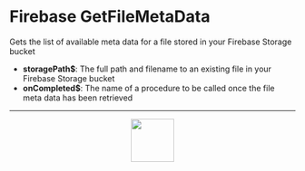# Firebase GetFileMetaData
Gets the list of available meta data for a file stored in your Firebase Storage bucket
- **storagePath&dollar;**: The full path and filename to an existing file in your Firebase Storage bucket
- **onCompleted&dollar;**: The name of a procedure to be called once the file meta data has been retrieved
---
<p align="center"><img valign="middle" width="76px" src="https://drive.google.com/uc?export=view&id=1c2KO0LJpvMS9X9CAGV6dOfciR7OWhdKA" /></p>